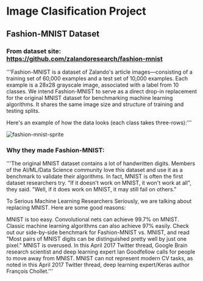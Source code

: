 # Image Clasification Project
## Fashion-MNIST Dataset

### From dataset site: https://github.com/zalandoresearch/fashion-mnist

'''Fashion-MNIST is a dataset of Zalando's article images—consisting of a training set of 60,000 examples and a test set of 10,000 examples. Each example is a 28x28 grayscale image, associated with a label from 10 classes. We intend Fashion-MNIST to serve as a direct drop-in replacement for the original MNIST dataset for benchmarking machine learning algorithms. It shares the same image size and structure of training and testing splits.

Here's an example of how the data looks (each class takes three-rows):'''

![fashion-mnist-sprite](https://github.com/NicholasMcFadden/Computer-Vision/assets/97934765/42e48ea2-3232-470a-929d-ea35d5a41527)

### Why they made Fashion-MNIST:

'''The original MNIST dataset contains a lot of handwritten digits. Members of the AI/ML/Data Science community love this dataset and use it as a benchmark to validate their algorithms. In fact, MNIST is often the first dataset researchers try. "If it doesn't work on MNIST, it won't work at all", they said. "Well, if it does work on MNIST, it may still fail on others."

To Serious Machine Learning Researchers
Seriously, we are talking about replacing MNIST. Here are some good reasons:

MNIST is too easy. Convolutional nets can achieve 99.7% on MNIST. Classic machine learning algorithms can also achieve 97% easily. Check out our side-by-side benchmark for Fashion-MNIST vs. MNIST, and read "Most pairs of MNIST digits can be distinguished pretty well by just one pixel."
MNIST is overused. In this April 2017 Twitter thread, Google Brain research scientist and deep learning expert Ian Goodfellow calls for people to move away from MNIST.
MNIST can not represent modern CV tasks, as noted in this April 2017 Twitter thread, deep learning expert/Keras author François Chollet.'''

